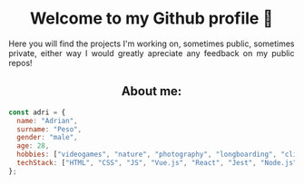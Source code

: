 <h1 align="center"> Welcome to my Github profile 👋 </h1>

<p align="justify">Here you will find the projects I'm working on, sometimes public, sometimes private, either way I would greatly apreciate any feedback on my public repos! </p>

<h2 align="center"> About me: </h2>

```javascript
const adri = {
  name: "Adrian",
  surname: "Peso",
  gender: "male",
  age: 28,
  hobbies: ["videogames", "nature", "photography", "longboarding", "climbing", "listening to music", "magic: the gathering"],
  techStack: ["HTML", "CSS", "JS", "Vue.js", "React", "Jest", "Node.js", "PHP", "Laravel", "Symfony", "PHPUnit", "AGILE", "SEO", "UX", "GIT", "SOLID", "Design Patterns"]
};
```



<!--
**iamTetsuShizen/iamTetsuShizen** is a ✨ _special_ ✨ repository because its `README.md` (this file) appears on your GitHub profile.

Here are some ideas to get you started:

- 🔭 I’m currently working on ...
- 🌱 I’m currently learning ...
- 👯 I’m looking to collaborate on ...
- 🤔 I’m looking for help with ...
- 💬 Ask me about ...
- 📫 How to reach me: ...
- 😄 Pronouns: ...
- ⚡ Fun fact: ...
-->
